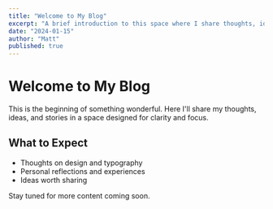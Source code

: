 ```yaml
---
title: "Welcome to My Blog"
excerpt: "A brief introduction to this space where I share thoughts, ideas, and stories."
date: "2024-01-15"
author: "Matt"
published: true
---
```


# Welcome to My Blog

This is the beginning of something wonderful. Here I'll share my thoughts, ideas, and stories in a space designed for clarity and focus.

## What to Expect

- Thoughts on design and typography
- Personal reflections and experiences
- Ideas worth sharing

Stay tuned for more content coming soon.
